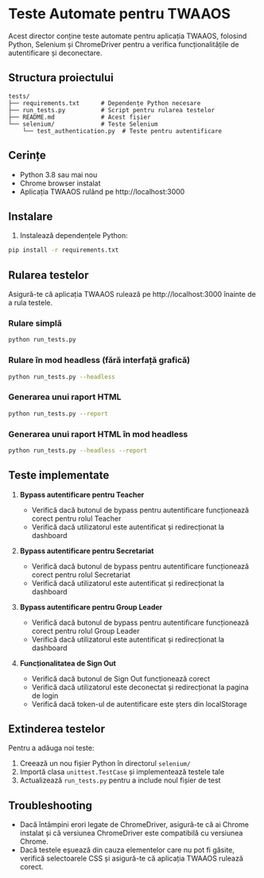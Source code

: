 # Teste Automate pentru TWAAOS

Acest director conține teste automate pentru aplicația TWAAOS, folosind Python, Selenium și ChromeDriver pentru a verifica funcționalitățile de autentificare și deconectare.

## Structura proiectului

```
tests/
├── requirements.txt      # Dependențe Python necesare
├── run_tests.py          # Script pentru rularea testelor
├── README.md             # Acest fișier
└── selenium/             # Teste Selenium
    └── test_authentication.py  # Teste pentru autentificare
```

## Cerințe

- Python 3.8 sau mai nou
- Chrome browser instalat
- Aplicația TWAAOS rulând pe http://localhost:3000

## Instalare

1. Instalează dependențele Python:

```bash
pip install -r requirements.txt
```

## Rularea testelor

Asigură-te că aplicația TWAAOS rulează pe http://localhost:3000 înainte de a rula testele.

### Rulare simplă

```bash
python run_tests.py
```

### Rulare în mod headless (fără interfață grafică)

```bash
python run_tests.py --headless
```

### Generarea unui raport HTML

```bash
python run_tests.py --report
```

### Generarea unui raport HTML în mod headless

```bash
python run_tests.py --headless --report
```

## Teste implementate

1. **Bypass autentificare pentru Teacher**
   - Verifică dacă butonul de bypass pentru autentificare funcționează corect pentru rolul Teacher
   - Verifică dacă utilizatorul este autentificat și redirecționat la dashboard

2. **Bypass autentificare pentru Secretariat**
   - Verifică dacă butonul de bypass pentru autentificare funcționează corect pentru rolul Secretariat
   - Verifică dacă utilizatorul este autentificat și redirecționat la dashboard

3. **Bypass autentificare pentru Group Leader**
   - Verifică dacă butonul de bypass pentru autentificare funcționează corect pentru rolul Group Leader
   - Verifică dacă utilizatorul este autentificat și redirecționat la dashboard

4. **Funcționalitatea de Sign Out**
   - Verifică dacă butonul de Sign Out funcționează corect
   - Verifică dacă utilizatorul este deconectat și redirecționat la pagina de login
   - Verifică dacă token-ul de autentificare este șters din localStorage

## Extinderea testelor

Pentru a adăuga noi teste:

1. Creează un nou fișier Python în directorul `selenium/`
2. Importă clasa `unittest.TestCase` și implementează testele tale
3. Actualizează `run_tests.py` pentru a include noul fișier de test

## Troubleshooting

- Dacă întâmpini erori legate de ChromeDriver, asigură-te că ai Chrome instalat și că versiunea ChromeDriver este compatibilă cu versiunea Chrome.
- Dacă testele eșuează din cauza elementelor care nu pot fi găsite, verifică selectoarele CSS și asigură-te că aplicația TWAAOS rulează corect.
